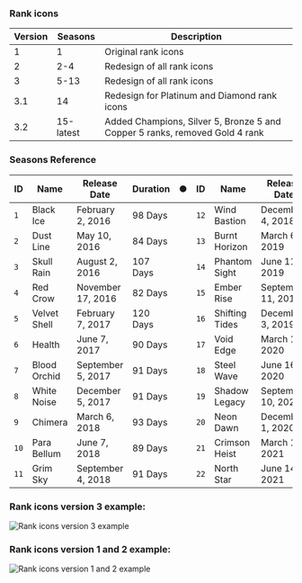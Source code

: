 ### Rank icons

| Version | Seasons   | Description                                                                 |
| ------- | --------- | --------------------------------------------------------------------------- |
| 1       | 1         | Original rank icons                                                         |
| 2       | 2-4       | Redesign of all rank icons                                                  |
| 3       | 5-13      | Redesign of all rank icons                                                  |
| 3.1     | 14        | Redesign for Platinum and Diamond rank icons                                |
| 3.2     | 15-latest | Added Champions, Silver 5, Bronze 5 and Copper 5 ranks, removed Gold 4 rank |

### Seasons Reference

<!-- START_SECTION:SEASONS_TABLE -->

| ID   | Name         | Release Date      | Duration | ● | ID   | Name           | Release Date       | Duration |
| ---- | ------------ | ----------------- | -------- | - | ---- | -------------- | ------------------ | -------- |
| `1`  | Black Ice    | February 2, 2016  | 98 Days  |   | `12` | Wind Bastion   | December 4, 2018   | 92 Days  |
| `2`  | Dust Line    | May 10, 2016      | 84 Days  |   | `13` | Burnt Horizon  | March 6, 2019      | 97 Days  |
| `3`  | Skull Rain   | August 2, 2016    | 107 Days |   | `14` | Phantom Sight  | June 11, 2019      | 92 Days  |
| `4`  | Red Crow     | November 17, 2016 | 82 Days  |   | `15` | Ember Rise     | September 11, 2019 | 83 Days  |
| `5`  | Velvet Shell | February 7, 2017  | 120 Days |   | `16` | Shifting Tides | December 3, 2019   | 98 Days  |
| `6`  | Health       | June 7, 2017      | 90 Days  |   | `17` | Void Edge      | March 10, 2020     | 98 Days  |
| `7`  | Blood Orchid | September 5, 2017 | 91 Days  |   | `18` | Steel Wave     | June 16, 2020      | 86 Days  |
| `8`  | White Noise  | December 5, 2017  | 91 Days  |   | `19` | Shadow Legacy  | September 10, 2020 | 82 Days  |
| `9`  | Chimera      | March 6, 2018     | 93 Days  |   | `20` | Neon Dawn      | December 1, 2020   | 105 Days |
| `10` | Para Bellum  | June 7, 2018      | 89 Days  |   | `21` | Crimson Heist  | March 16, 2021     | 90 Days  |
| `11` | Grim Sky     | September 4, 2018 | 91 Days  |   | `22` | North Star     | June 14, 2021      |          |

<!-- END_SECTION:SEASONS_TABLE -->

### Rank icons version 3 example:
![Rank icons version 3 example](https://i.imgur.com/96fSFXO.png)

### Rank icons version 1 and 2 example:
![Rank icons version 1 and 2 example](https://i.imgur.com/Han0cNm.jpg)